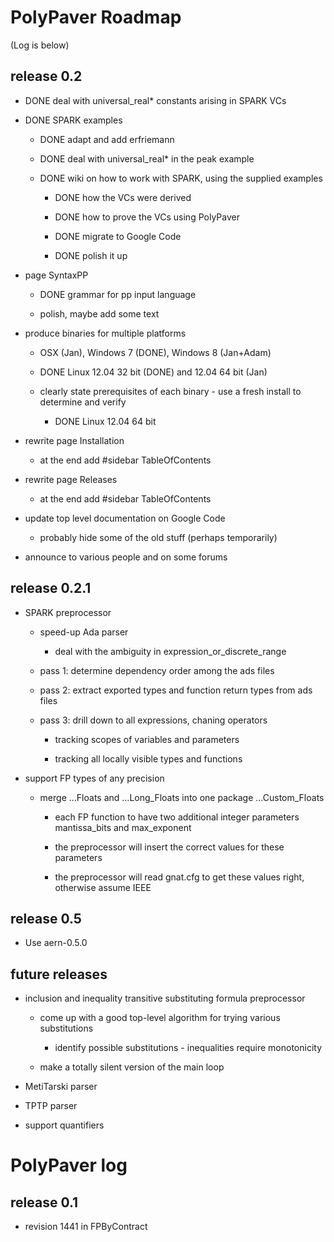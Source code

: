 # PolyPaver Roadmap
(Log is below)

## release 0.2

* DONE deal with universal_real* constants arising in SPARK VCs 

* DONE SPARK examples

    * DONE adapt and add erfriemann

    * DONE deal with universal_real* in the peak example

    * DONE wiki on how to work with SPARK, using the supplied examples

        * DONE how the VCs were derived

        * DONE how to prove the VCs using PolyPaver
        
        * DONE migrate to Google Code
        
        * DONE polish it up
        
* page SyntaxPP
    
    * DONE grammar for pp input language
    
    * polish, maybe add some text
		
* produce binaries for multiple platforms

    * OSX (Jan), Windows 7 (DONE), Windows 8 (Jan+Adam)
    
    * DONE Linux 12.04 32 bit (DONE) and 12.04 64 bit (Jan)

    * clearly state prerequisites of each binary - use a fresh install to determine and verify

		* DONE Linux 12.04 64 bit 

* rewrite page Installation

  * at the end add #sidebar TableOfContents

* rewrite page Releases

  * at the end add #sidebar TableOfContents

* update top level documentation on Google Code

    * probably hide some of the old stuff (perhaps temporarily)
    
* announce to various people and on some forums


## release 0.2.1

* SPARK preprocessor

    * speed-up Ada parser

        * deal with the ambiguity in expression_or_discrete_range

    * pass 1: determine dependency order among the ads files

    * pass 2: extract exported types and function return types from ads files

    * pass 3: drill down to all expressions, chaning operators
    
        * tracking scopes of variables and parameters

        * tracking all locally visible types and functions

* support FP types of any precision

    * merge ...Floats and ...Long_Floats into one package ...Custom_Floats

        * each FP function to have two additional integer parameters mantissa_bits and max_exponent

        * the preprocessor will insert the correct values for these parameters

        * the preprocessor will read gnat.cfg to get these values right, otherwise assume IEEE

## release 0.5

* Use aern-0.5.0

## future releases

* inclusion and inequality transitive substituting formula preprocessor

    * come up with a good top-level algorithm for trying various substitutions

        * identify possible substitutions - inequalities require monotonicity

    * make a totally silent version of the main loop

* MetiTarski parser

* TPTP parser

* support quantifiers

# PolyPaver log

## release 0.1

* revision 1441 in FPByContract